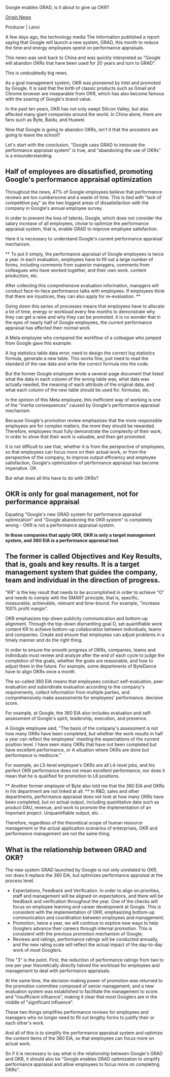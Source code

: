 Google enables GRAD, is it about to give up OKR?

[Origin News](https://inf.news/en/tech/a890ecb8be15cda0255ea5dad4e68427.html)

Producer | Lanxi

A few days ago, the technology media The Information published a report saying that Google will launch a new system, GRAD, this month to reduce the time and energy employees spend on performance appraisals.

This news was sent back to China and was quickly interpreted as "Google will abandon OKRs that have been used for 20 years and turn to GRAD".

This is undoubtedly big news.

As a goal management system, OKR was pioneered by Intel and promoted by Google. It is said that the birth of classic products such as Gmail and Chrome browser are inseparable from OKR, which has also become famous with the soaring of Google's brand value.

In the past ten years, OKR has not only swept Silicon Valley, but also affected many giant companies around the world. In China alone, there are fans such as Byte, Baidu, and Huawei.

Now that Google is going to abandon OKRs, isn't it that the ancestors are going to leave the school?

Let's start with the conclusion, “Google uses GRAD to innovate the performance appraisal system” is true, and “abandoning the use of OKRs” is a misunderstanding.

## Half of employees are dissatisfied, promoting Google's performance appraisal optimization
Throughout the news, 47% of Google employees believe that performance reviews are too cumbersome and a waste of time. This is tied with "lack of competitive pay" as the two biggest areas of dissatisfaction with the company in Google's annual employee survey.

In order to prevent the loss of talents, Google, which does not consider the salary increase of all employees, chose to optimize the performance appraisal system, that is, enable GRAD to improve employee satisfaction.

Here it is necessary to understand Google's current performance appraisal mechanism.

** To put it simply, the performance appraisal of Google employees is twice a year. In each evaluation, employees have to fill out a large number of forms, including comments from superior managers, comments from colleagues who have worked together, and their own work. content production, etc.

After collecting this comprehensive evaluation information, managers will conduct face-to-face performance talks with employees. If employees think that there are injustices, they can also apply for re-evaluation.
**

Going down this series of processes means that employees have to allocate a lot of time, energy or workload every few months to demonstrate why they can get a raise and why they can be promoted. It is no wonder that in the eyes of nearly half of Google employees, the current performance appraisal has affected their normal work.

A Meta employee who compared the workflow of a colleague who jumped from Google gave this example:

A log statistics table data error, need to design the correct log statistics formula, generate a new table. This works fine, just need to read the standard of the raw data and write the correct formula into the code.

But the former Google employee wrote a several-page document that listed what the data in each column of the wrong table was, what data was actually needed, the meaning of each attribute of the original data, and what each column of the new table should be used for. formulas, etc.

In the opinion of this Meta employee, this inefficient way of working is one of the "inertia consequences" caused by Google's performance appraisal mechanism.

Because Google's promotion review emphasizes that the more responsible employees are for complex matters, the more they should be rewarded. Therefore, employees must fully demonstrate the complexity of their work, in order to show that their work is valuable, and then get promoted.

It is not difficult to see that, whether it is from the perspective of employees, so that employees can focus more on their actual work, or from the perspective of the company, to improve output efficiency and employee satisfaction, Google's optimization of performance appraisal has become imperative. OK.

But what does all this have to do with OKRs?

## OKR is only for goal management, not for performance appraisal
Equating "Google's new GRAD system for performance appraisal optimization" and "Google abandoning the OKR system" is completely wrong - OKR is not a performance appraisal system.

**In those companies that apply OKR, OKR is only a target management system, and 360 EIA is a performance appraisal tool.**

## The former is called Objectives and Key Results, that is, goals and key results. It is a target management system that guides the company, team and individual in the direction of progress.

"KR" is the key result that needs to be accomplished in order to achieve "O" and needs to comply with the SMART principle, that is, specific, measurable, achievable, relevant and time-bound. For example, "increase 100% profit margin".

OKR emphasizes top-down publicity communication and bottom-up alignment. Through the top-down dismantling goal O, set quantifiable work content KR to achieve bottom-up collaboration between individuals, teams and companies. Create and ensure that employees can adjust problems in a timely manner and do the right thing.

In order to ensure the smooth progress of OKRs, companies, teams and individuals must review and analyze after the end of each cycle to judge the completion of the goals, whether the goals are reasonable, and how to adjust them in the future. For example, some departments of ByteDance have to align OKRs once a month.

The so-called 360 EIA means that employees conduct self-evaluation, peer evaluation and subordinate evaluation according to the company's requirements, collect information from multiple parties, and comprehensively make assessments for employees' performance. decisive score.

For example, at Google, the 360 EIA also includes evaluation and self-assessment of Google's spirit, leadership, execution, and presence.

A Google employee said, "The basis of the company's assessment is not how many OKRs have been completed, but whether the work results in half a year can reflect the employees' meeting the expectations of the current position level. I have seen many OKRs that have not been completed but have excellent performance, or A situation where OKRs are done but performance is mediocre.”

For example, an L5-level employee's OKRs are all L4-level jobs, and his perfect OKR performance does not mean excellent performance, nor does it mean that he is qualified for promotion to L6 positions.

** Another former employee of Byte also told me that the 360 EIA and OKRs in his department are not linked at all. ** In R&D, sales and other departments, performance appraisal does not look at how many OKRs have been completed, but on actual output, including quantitative data such as product DAU, revenue, and work to promote the implementation of an important project. Unquantifiable output, etc. .

Therefore, regardless of the theoretical scope of human resource management or the actual application scenarios of enterprises, OKR and performance management are not the same thing.

## What is the relationship between GRAD and OKR?

The new system GRAD launched by Google is not only unrelated to OKR, nor does it replace the 360 EIA, but optimizes performance appraisal at the process level.

- Expectations, Feedback and Verification. In order to align on priorities, staff and management will be aligned on expectations, and there will be feedback and verification throughout the year. One of the checks will focus on employee learning and career development at Google. This is consistent with the implementation of OKR, emphasizing bottom-up communication and coordination between employees and management;
- Promotion, twice a year, we will continue to explore new ways to help Googlers advance their careers through internal promotion. This is consistent with the previous promotion mechanism of Google;
- Reviews and ratings, performance ratings will be conducted annually, and the new rating scale will reflect the actual impact of the day-to-day work of most Googlers.

This "3" is the point. First, the reduction of performance ratings from two to one per year theoretically directly halved the workload for employees and management to deal with performance appraisals.



At the same time, the decision-making power of promotion was returned to the promotion committee composed of senior management, and a new evaluation system was established to facilitate the management to score. and "insufficient influence", making it clear that most Googlers are in the middle of "significant influence".

These two things simplifies performance reviews for employees and managers who no longer need to fill out lengthy forms to justify their or each other's work.

And all of this is to simplify the performance appraisal system and optimize the content items of the 360 EIA, so that employees can focus more on actual work.

So if it is necessary to say what is the relationship between Google's GRAD and OKR, it should also be "Google enables GRAD optimization to simplify performance appraisal and allow employees to focus more on completing OKRs".


